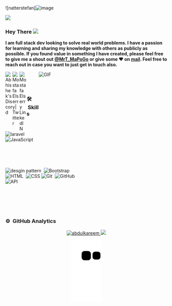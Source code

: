 ![natterstefan]![image](https://github.com/freekmurze/freekmurze/blob/master/dino.gif)

![](https://komarev.com/ghpvc/?username=DeekCS&color=dc143c)
### Hey There <img src="https://media.giphy.com/media/hvRJCLFzcasrR4ia7z/giphy.gif" width="25px">

**I am full stack dev looking to solve real world problems. I have a passion for learning and sharing my knowledge with others as publicly as possible. If you found value in something I have created, please feel free to give me a shout out <a href="https://twitter.com/MrT_MaPoGo/">@MrT_MaPoGo</a> or give some ♥ on <a href="mailto:mostafa.elserry1@gmail.com">mail</a>. Feel free to reach out in case you want to just get in touch also.**<br>


<a href="https://codepen.io/serratago">
  <img align="left" alt="Abhishek's Discord" width="22px" src="https://raw.githubusercontent.com/peterthehan/peterthehan/master/assets/discord.svg" />
</a>

<a href="https://twitter.com/MrT_MaPoGo/">
  <img align="left" alt="Mostafa Elserry| Twitter" width="22px" src="https://raw.githubusercontent.com/peterthehan/peterthehan/master/assets/twitter.svg" />
</a>

<a href="https://twitter.com/MrT_MaPoGo/">
  <img align="left" alt="Mostafa Elserry LinkedIN" width="22px" src="https://raw.githubusercontent.com/peterthehan/peterthehan/master/assets/linkedin.svg"/>
</a>

<img align="right" alt="GIF" src="https://i.postimg.cc/D0WgkckT/68747470733a2f2f6d656469612e67697068792e636f6d2f6d656469612f38333648694a633770677a7938694e58436e2f67.gif" width="400" height="300">
<br>
<br>
<br>




### 🛠 &nbsp;Skills

![laravel](https://img.shields.io/badge/-Python-05122A?style=flat&logo=python)&nbsp;
![JavaScript](https://img.shields.io/badge/-JavaScript-05122A?style=flat&logo=javascript)&nbsp;
![desgin pattern](https://img.shields.io/badge/-Java-05122A?style=flat&logo=Java&logoColor=FFA518)&nbsp;
![Bootstrap](https://img.shields.io/badge/-Bootstrap-05122A?style=flat&logo=bootstrap&logoColor=563D7C)&nbsp;\
![HTML](https://img.shields.io/badge/-HTML-05122A?style=flat&logo=HTML5)&nbsp;
![CSS](https://img.shields.io/badge/-CSS-05122A?style=flat&logo=CSS3&logoColor=1572B6)
![Git](https://img.shields.io/badge/-Git-05122A?style=flat&logo=git)&nbsp;
![GitHub](https://img.shields.io/badge/-GitHub-05122A?style=flat&logo=github)&nbsp;\
![API](https://img.shields.io/badge/-Visual%20Studio%20Code-05122A?style=flat&logo=visual-studio-code&logoColor=007ACC)

<!-- I am interested in **web development** and **computer science** I graduated from Al-Balqa' Applied University with a , **very good grade** in Computer Science , I love creating websites, learning new technologies, and sharing my knowledge with others. I have high energy to add, great value to offer, a teamwork spirit, and a passion for website development. I have leadership qualities, control qualities, and abilities for self-learning. -->
<!--  **DeekCS/DeekCS** is a ✨ _special_ ✨ repository because its `README.md` (this file) appears on your GitHub profile. -->


<br><br><br><br>

### ⚙️ &nbsp;GitHub Analytics

<p align="center">

 <a href="https://github.com/MapogoCS">
  <img height="165em" src="https://github-readme-stats.vercel.app/api?username=MapogoCS&include_all_commits=true&show_icons=true&count_private=true&theme=algolia" alt="abdulkareem"/>
  <img height="165em" src="https://github-readme-stats-eight-theta.vercel.app/api/top-langs/?username=DeekCS&layout=compact&langs_count=8&theme=algolia"/>
</a>
</p>

<div  align="center"> <img src="https://raw.githubusercontent.com/muhiqsimui/muhiqsimui/output/github-contribution-grid-snake.svg" /></div>
